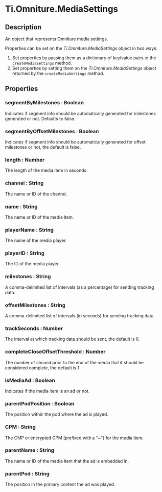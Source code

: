 # Ti.Omniture.MediaSettings

## Description

An object that represents Omniture media settings.

Properties can be set on the _Ti.Omniture.MediaSettings_ object in two ways:

1. Set properties by passing them as a dictionary of key/value pairs to the
`createMediaSettings` method.
2. Set properties by setting them on the _Ti.Omniture.MediaSettings_ object
returned by the `createMediaSettings` method.

## Properties

### segmentByMilestones : Boolean

Indicates if segment info should be automatically generated for milestones
generated or not. Defaults to false.

### segmentByOffsetMilestones : Boolean

Indicates if segment info should be automatically generated for offset
milestones or not, the default is false.

### length : Number

The length of the media item in seconds.

### channel : String

The name or ID of the channel.

### name : String

The name or ID of the media item.

### playerName : String

The name of the media player.

### playerID : String

The ID of the media player.

### milestones : String

A comma-delimited list of intervals (as a percentage) for sending tracking data.

### offsetMilestones : String

A comma-delimited list of intervals (in seconds) for sending tracking data.

### trackSeconds : Number

The interval at which tracking data should be sent, the default is 0.

### completeCloseOffsetThreshold : Number

The number of second prior to the end of the media that it should be
considered complete, the default is 1.

### isMediaAd : Boolean

Indicates if the media item is an ad or not.

### parentPodPosition : Boolean

The position within the pod where the ad is played.

### CPM : String

The CMP or encrypted CPM (prefixed with a "~") for the media item.

### parentName : String

The name or ID of the media item that the ad is embedded in.

### parentPod : String

The position in the primary content the ad was played.
